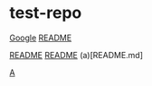 # test-repo
<a href="https://google.com">Google</a>
<a href="/README.md">README</a>

[README](README.md)
[README](/README.md)
(a)[README.md]


[A](..)
